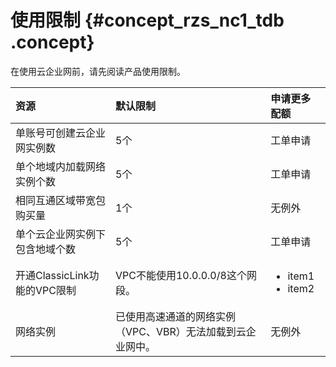 # 使用限制 {#concept_rzs_nc1_tdb .concept}

在使用云企业网前，请先阅读产品使用限制。

|资源|默认限制|申请更多配额|
|:-|:---|:-----|
|单账号可创建云企业网实例数|5个|工单申请|
|单个地域内加载网络实例个数|5个|工单申请|
|相同互通区域带宽包购买量|1个|无例外|
|单个云企业网实例下包含地域个数|5个|工单申请|
|开通ClassicLink功能的VPC限制|VPC不能使用10.0.0.0/8这个网段。|<ul><li>item1</li><li>item2</li></ul>|
|网络实例|已使用高速通道的网络实例（VPC、VBR）无法加载到云企业网中。|无例外|

